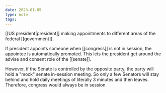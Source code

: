 ```yaml
---
date: 2023-01-05
type: note
tags:
---
```


[[US president|president]] making appointments to different areas of the federal [[government]].

If president appoints someone when [[congress]] is not in session, the appointee is automatically promoted. This lets the president get around the advise and consent role of the [[senate]].

However, if the Senate is controlled by the opposite party, the party will hold a "mock" senate in-session meeting. So only a few Senators will stay behind and hold daily meetings of literally 3 minutes and then leaves. Therefore, congress would always be in session.
